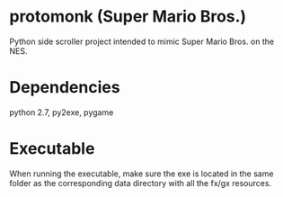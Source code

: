 protomonk (Super Mario Bros.)
=========

Python side scroller project intended to mimic Super Mario Bros. on the NES.

Dependencies
=========
python 2.7, py2exe, pygame

Executable
=========
When running the executable, make sure the exe is located in the same folder as the corresponding data directory with all the fx/gx resources.